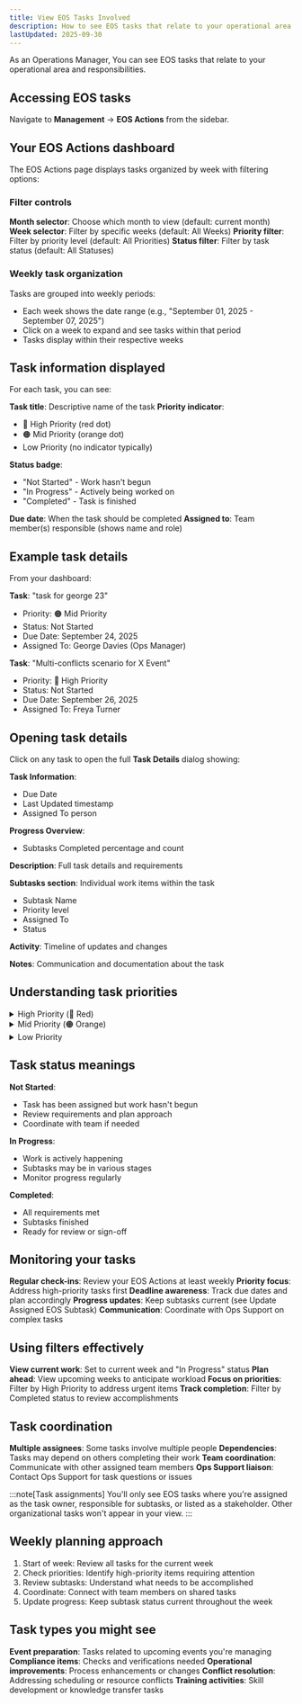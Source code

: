 ```yaml
---
title: View EOS Tasks Involved
description: How to see EOS tasks that relate to your operational area
lastUpdated: 2025-09-30
---
```


As an Operations Manager, You can see EOS tasks that relate to your operational area and responsibilities.

## Accessing EOS tasks

Navigate to **Management** → **EOS Actions** from the sidebar.

## Your EOS Actions dashboard

The EOS Actions page displays tasks organized by week with filtering options:

### Filter controls

**Month selector**: Choose which month to view (default: current month)
**Week selector**: Filter by specific weeks (default: All Weeks)
**Priority filter**: Filter by priority level (default: All Priorities)
**Status filter**: Filter by task status (default: All Statuses)

### Weekly task organization

Tasks are grouped into weekly periods:
- Each week shows the date range (e.g., "September 01, 2025 - September 07, 2025")
- Click on a week to expand and see tasks within that period
- Tasks display within their respective weeks

## Task information displayed

For each task, you can see:

**Task title**: Descriptive name of the task
**Priority indicator**:
- 🔴 High Priority (red dot)
- 🟠 Mid Priority (orange dot)
- Low Priority (no indicator typically)

**Status badge**:
- "Not Started" - Work hasn't begun
- "In Progress" - Actively being worked on
- "Completed" - Task is finished

**Due date**: When the task should be completed
**Assigned to**: Team member(s) responsible (shows name and role)

## Example task details

From your dashboard:

**Task**: "task for george 23"
- Priority: 🟠 Mid Priority
- Status: Not Started
- Due Date: September 24, 2025
- Assigned To: George Davies (Ops Manager)

**Task**: "Multi-conflicts scenario for X Event"
- Priority: 🔴 High Priority
- Status: Not Started
- Due Date: September 26, 2025
- Assigned To: Freya Turner

## Opening task details

Click on any task to open the full **Task Details** dialog showing:

**Task Information**:
- Due Date
- Last Updated timestamp
- Assigned To person

**Progress Overview**:
- Subtasks Completed percentage and count

**Description**: Full task details and requirements

**Subtasks section**: Individual work items within the task
- Subtask Name
- Priority level
- Assigned To
- Status

**Activity**: Timeline of updates and changes

**Notes**: Communication and documentation about the task

## Understanding task priorities

<details>
<summary>High Priority (🔴 Red)</summary>

**Characteristics**:
- Urgent operational needs
- Critical deadlines approaching
- High impact on operations
- Requires immediate attention

**Action**: Address these tasks first, dedicate focused time, and escalate blockers immediately.

</details>

<details>
<summary>Mid Priority (🟠 Orange)</summary>

**Characteristics**:
- Important but not urgent
- Standard operational timeline
- Moderate impact on operations
- Should be completed on schedule

**Action**: Plan these into your weekly schedule, maintain steady progress, and complete by deadline.

</details>

<details>
<summary>Low Priority</summary>

**Characteristics**:
- Can be scheduled flexibly
- Lower operational impact
- Can be deferred if necessary
- Background or developmental work

**Action**: Work on these when high and mid priorities are under control, or during downtime.

</details>

## Task status meanings

**Not Started**:
- Task has been assigned but work hasn't begun
- Review requirements and plan approach
- Coordinate with team if needed

**In Progress**:
- Work is actively happening
- Subtasks may be in various stages
- Monitor progress regularly

**Completed**:
- All requirements met
- Subtasks finished
- Ready for review or sign-off

## Monitoring your tasks

**Regular check-ins**: Review your EOS Actions at least weekly
**Priority focus**: Address high-priority tasks first
**Deadline awareness**: Track due dates and plan accordingly
**Progress updates**: Keep subtasks current (see Update Assigned EOS Subtask)
**Communication**: Coordinate with Ops Support on complex tasks

## Using filters effectively

**View current work**: Set to current week and "In Progress" status
**Plan ahead**: View upcoming weeks to anticipate workload
**Focus on priorities**: Filter by High Priority to address urgent items
**Track completion**: Filter by Completed status to review accomplishments

## Task coordination

**Multiple assignees**: Some tasks involve multiple people
**Dependencies**: Tasks may depend on others completing their work
**Team coordination**: Communicate with other assigned team members
**Ops Support liaison**: Contact Ops Support for task questions or issues

:::note[Task assignments]
You'll only see EOS tasks where you're assigned as the task owner, responsible for subtasks, or listed as a stakeholder. Other organizational tasks won't appear in your view.
:::

## Weekly planning approach

1. Start of week: Review all tasks for the current week
2. Check priorities: Identify high-priority items requiring attention
3. Review subtasks: Understand what needs to be accomplished
4. Coordinate: Connect with team members on shared tasks
5. Update progress: Keep subtask status current throughout the week

## Task types you might see

**Event preparation**: Tasks related to upcoming events you're managing
**Compliance items**: Checks and verifications needed
**Operational improvements**: Process enhancements or changes
**Conflict resolution**: Addressing scheduling or resource conflicts
**Training activities**: Skill development or knowledge transfer tasks
